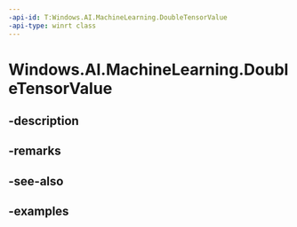 ```yaml
---
-api-id: T:Windows.AI.MachineLearning.DoubleTensorValue
-api-type: winrt class
---
```


<!-- Class syntax.
public class DoubleTensorValue : IFeatureValue, ITensorValue, IClosable
-->

# Windows.AI.MachineLearning.DoubleTensorValue

## -description

## -remarks

## -see-also

## -examples

